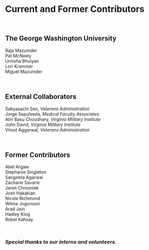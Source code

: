 # Current and Former Contributors

<br>

## The George Washington University  
Raja Mazumder  
Pat McNeely  
Urnisha Bhuiyan  
Lori Krammer  
Miguel Mazumder 
   
<br>

## External Collaborators  
Sabyasachi Sen, _Veterans Administration_  
Jorge Sepulveda, _Medical Faculty Associates_  
Atin Basu Choudhary, _Virginia Military Institute_  
John David, _Virginia Military Institute_  
Vinod Aggarwal, _Veterans Administration_   
  
<br>

## Former Contributors  
Abel Argaw  
Stephanie Singleton   
Sangeeta Agarwal  
Zacharie Savarie   
Janet Chrosniak  
Josh Hakakian  
Nicole Richmond  
Wilma Jogunoori  
Arad Jain  
Hadley King  
Robel Kahsay  
  
<br>

### _Special thanks to our interns and volunteers._